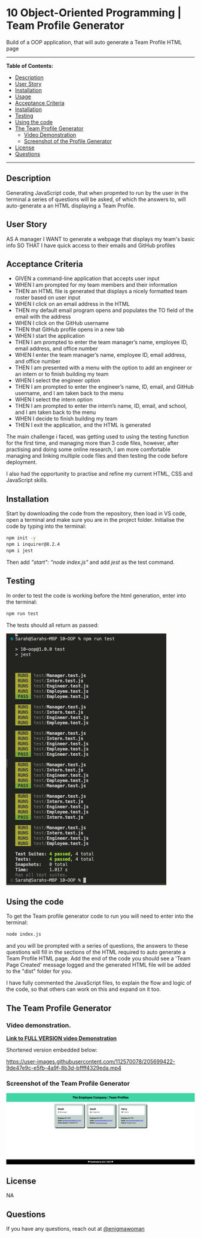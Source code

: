 # 10 Object-Oriented Programming | Team Profile Generator

Build of a OOP application, that will auto generate a Team Profile HTML page

---

**Table of Contents:**

* [Description](#description)
* [User Story](#user-story)
* [Installation](#installation)
* [Usage](#usage)
* [Acceptance Criteria](#acceptance-criteria)
* [Installation](#installation)
* [Testing](#testing)
* [Using the code](#using-the-code)
* [The Team Profile Generator](#the-team-profile-generator)
    * [Video Demonstration](#video-demonstration)
    * [Screenshot of the Profile Generator](#screenshot-of-the-profile-generator)
* [License](#license) 
* [Questions](#questions)

---

## Description

Generating JavaScript code, that when propmted to run by the user in the terminal a series of questions will be asked, of which the answers to, will auto-generate a an HTML displaying a Team Profile.

## User Story

AS A manager
I WANT to generate a webpage that displays my team's basic info
SO THAT I have quick access to their emails and GitHub profiles

## Acceptance Criteria

* GIVEN a command-line application that accepts user input
* WHEN I am prompted for my team members and their information
* THEN an HTML file is generated that displays a nicely formatted team roster based on user input
* WHEN I click on an email address in the HTML
* THEN my default email program opens and populates the TO field of the email with the address
* WHEN I click on the GitHub username
* THEN that GitHub profile opens in a new tab
* WHEN I start the application
* THEN I am prompted to enter the team manager’s name, employee ID, email address, and office number
* WHEN I enter the team manager’s name, employee ID, email address, and office number
* THEN I am presented with a menu with the option to add an engineer or an intern or to finish building my team
* WHEN I select the engineer option
* THEN I am prompted to enter the engineer’s name, ID, email, and GitHub username, and I am taken back to the menu
* WHEN I select the intern option
* THEN I am prompted to enter the intern’s name, ID, email, and school, and I am taken back to the menu
* WHEN I decide to finish building my team
* THEN I exit the application, and the HTML is generated


The main challenge i faced, was getting used to using the testing function for the first time, and managing more than 3 code files, however, after practising and doing some online research, I am more comfortable managing and linking multiple code files and then testing the code before deployment. 

I also had the opportunity to practise and refine my current HTML, CSS and JavaScript skills.

## Installation

Start by downloading the code from the repository, then load in VS code, open a terminal and make sure you are in the project folder.
Initialise the code by typing into the terminal:
```bash
npm init -y
npm i inquirer@8.2.4
npm i jest
```

Then add *"start": "node index.js"* and add *jest* as the test command.

## Testing

In order to test the code is working before the html generation, enter into the terminal:
```bash
npm run test
```
The tests should all return as passed:

![Screenshot of code tests](./assets/Screenshot%202022-12-05%20at%2010.57.44.png)

## Using the code

To get the Team profile generator code to run you will need to enter into the terminal:
```bash
node index.js
```
 and you will be prompted with a series of questions, the answers to these questions will fill in the sections of the HTML required to auto generate a Team Profile HTML page. Add the end of the code you should see a 'Team Page Created' message logged and the generated HTML file will be added to the "dist" folder for you.

I have fully commented the JavaScript files, to explain the flow and logic of the code, so that others can work on this and expand on it too.


## The Team Profile Generator

### Video demonstration.


<a href="https://drive.google.com/file/d/1rpxGvoVnJx_d3uiI7cAGyBWBkQAyeVD3/view"><b>Link to FULL VERSION video Demonstration</b></a>

Shortened version embedded below:


https://user-images.githubusercontent.com/112570078/205699422-9de47e9c-e5fb-4a9f-8b3d-bffff4329eda.mp4



### Screenshot of the Team Profile Generator

![Screenshot of deployed HTML Team Page](./assets/_Users_Sarah_bootcamp_student_challenge_week-10_10-OOP_dist_teamPage.html.png)


## License

NA

## Questions

If you have any questions, reach out at [@enigmawoman](https://github.com/enigmawoman)</br>

